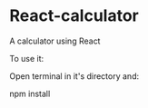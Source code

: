 # React-calculator
A calculator using React

To use it:

Open terminal in it's directory and:

npm install
